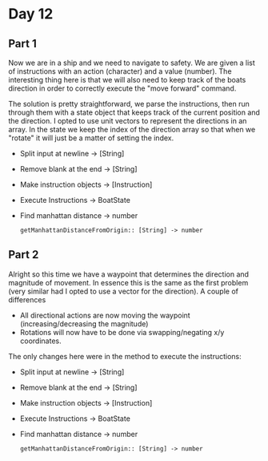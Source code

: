 # Day 12
## Part 1
Now we are in a ship and we need to navigate to safety. We are given a list of instructions with an action (character) and a value (number). The interesting thing here is that we will also need to keep track of the boats direction in order to correctly execute the "move forward" command.

The solution is pretty straightforward, we parse the instructions, then run through them with a state object that keeps track of the current position and the direction. I opted to use unit vectors to represent the directions in an array. In the state we keep the index of the direction array so that when we "rotate" it will just be a matter of setting the index.

* Split input at newline -> [String]
* Remove blank at the end -> [String]
* Make instruction objects -> [Instruction]
* Execute Instructions -> BoatState
* Find manhattan distance -> number

  `getManhattanDistanceFromOrigin:: [String] -> number`

## Part 2 
Alright so this time we have a waypoint that determines the direction and magnitude of movement. In essence this is the same as the first problem (very similar had I opted to use a vector for the direction). A couple of differences
* All directional actions are now moving the waypoint (increasing/decreasing the magnitude)
* Rotations will now have to be done via swapping/negating x/y coordinates. 

The only changes here were in the method to execute the instructions:

* Split input at newline -> [String]
* Remove blank at the end -> [String]
* Make instruction objects -> [Instruction]
* Execute Instructions -> BoatState
* Find manhattan distance -> number


  `getManhattanDistanceFromOrigin:: [String] -> number`